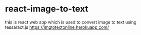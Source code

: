 # react-image-to-text
this is react web app which is used to convert image to text using tessaract.js
https://imgtotextonline.herokuapp.com/
